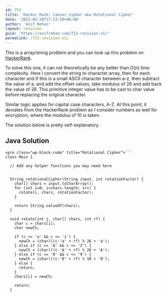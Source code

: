 ```yaml
---
id: 753
title: 'Hacker Rank: Caesar Cipher aka Rotational Cipher'
date: '2022-03-20T17:23:50+00:00'
author: 'Asif Rehan'
layout: revision
guid: 'https://asifrehan.com/713-revision-v1/'
permalink: /713-revision-v1/
---
```


This is a array/string problem and you can look up this problem on [HackerRank](https://www.hackerrank.com/challenges/caesar-cipher-1).

To solve this one, it can not theoretically be any better than O(n) time complexity. Here I convert the string to character array, then for each character and if this is a small ASCII character between a-z, then subtract the value of a, and add the offset values, take modulus of 26 and add back the value of 26. This primitive integer value has to be cast to char value before replacing the original character.

Similar logic applies for capital case characters, A-Z. At this point, it deviates from the HackerRank problem as I consider numbers as well for encryption, where the modulus of 10 is taken.

The solution below is pretty self-explanatory.

## Java Solution 

```
<pre class="wp-block-code" title="Rotational Cipher">```
class Main {

  // Add any helper functions you may need here
  

  String rotationalCipher(String input, int rotationFactor) {
    char[] chars = input.toCharArray();
    for (int i=0; i<chars.length; i++) {
      rotate(i, chars, rotationFactor);
    }
    
    return String.valueOf(chars);
  }

  void rotate(int i, char[] chars, int rf) {
    char c = chars[i];
    char newCh;
    
    if (c >= 'a' && c <= 'z') {
      newCh = (char)((c-'a' + rf) % 26 + 'a');
    } else if (c >= 'A' && c <= 'Z') {
      newCh = (char)((c-'A' + rf) % 26 + 'A');
    } else if (c >= '0' && c <= '9') {
      newCh = (char)((c-'0' + rf) % 10 + '0');
    } else {
      return;
    }  
    chars[i] = newCh;
    
    return;
  }

```
```